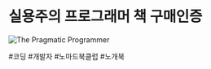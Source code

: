 # 실용주의 프로그래머 책 구매인증

![The Pragmatic Programmer](./images/ThePragmaticProgrammer.png)

#코딩 #개발자 #노마드북클럽 #노개북